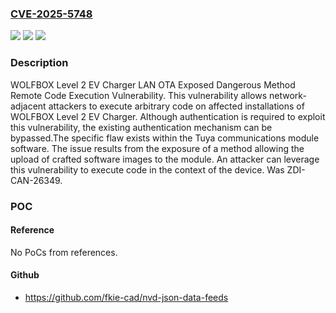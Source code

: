 ### [CVE-2025-5748](https://cve.mitre.org/cgi-bin/cvename.cgi?name=CVE-2025-5748)
![](https://img.shields.io/static/v1?label=Product&message=Level%202%20EV%20Charger&color=blue)
![](https://img.shields.io/static/v1?label=Version&message=3.1.17%20(main)%2C%201.2.6%20(MCU)%20&color=brightgreen)
![](https://img.shields.io/static/v1?label=Vulnerability&message=CWE-749%3A%20Exposed%20Dangerous%20Method%20or%20Function&color=brightgreen)

### Description

WOLFBOX Level 2 EV Charger LAN OTA Exposed Dangerous Method Remote Code Execution Vulnerability. This vulnerability allows network-adjacent attackers to execute arbitrary code on affected installations of WOLFBOX Level 2 EV Charger. Although authentication is required to exploit this vulnerability, the existing authentication mechanism can be bypassed.The specific flaw exists within the Tuya communications module software. The issue results from the exposure of a method allowing the upload of crafted software images to the module. An attacker can leverage this vulnerability to execute code in the context of the device. Was ZDI-CAN-26349.

### POC

#### Reference
No PoCs from references.

#### Github
- https://github.com/fkie-cad/nvd-json-data-feeds

